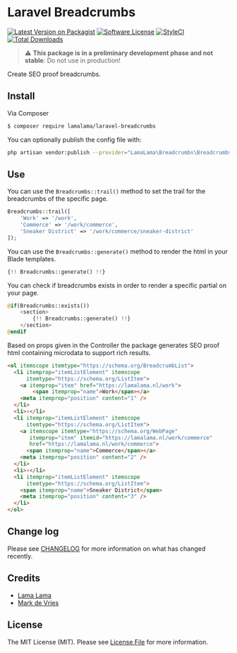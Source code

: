 # Laravel Breadcrumbs

[![Latest Version on Packagist](https://img.shields.io/packagist/v/lamalama/laravel-breadcrumbs.svg?style=flat-square)](https://packagist.org/packages/lamalama/laravel-breadcrumbs)
[![Software License](https://img.shields.io/badge/license-MIT-brightgreen.svg?style=flat-square)](LICENSE.md)
[![StyleCI](https://github.styleci.io/repos/268217938/shield?branch=master)](https://github.styleci.io/repos/268217938)
[![Total Downloads](https://img.shields.io/packagist/dt/lamalama/laravel-breadcrumbs.svg?style=flat-square)](https://packagist.org/packages/lamalama/laravel-breadcrumbs)

> :warning: **This package is in a preliminary development phase and not stable**: Do not use in production!

Create SEO proof breadcrumbs.

## Install

Via Composer

``` bash
$ composer require lamalama/laravel-breadcrumbs
```

You can optionally publish the config file with:
```bash
php artisan vendor:publish --provider="LamaLama\Breadcrumbs\BreadcrumbsServiceProvider" --tag="config"
```

## Use

You can use the ```Breadcrumbs::trail()``` method to set the trail for the breadcrumbs of the specific page.

```php
Breadcrumbs::trail([
    'Work' => '/work',
    'Commerce' => '/work/commerce',
    'Sneaker District' => '/work/commerce/sneaker-district'
]);
```

You can use the ```Breadcrumbs::generate()``` method to render the html in your Blade templates.

```php
{!! Breadcrumbs::generate() !!}
```

You can check if breadcrumbs exists in order to render a specific partial on your page.

```php
@if(Breadcrumbs::exists())
    <section>
        {!! Breadcrumbs::generate() !!}
    </section>
@endif
```

Based on props given in the Controller the package generates SEO proof html containing microdata to support rich results.

```html
<ol itemscope itemtype="https://schema.org/BreadcrumbList">
  <li itemprop="itemListElement" itemscope
      itemtype="https://schema.org/ListItem">
    <a itemprop="item" href="https://lamalama.nl/work">
        <span itemprop="name">Work</span></a>
    <meta itemprop="position" content="1" />
  </li>
  <li>›</li>
  <li itemprop="itemListElement" itemscope
      itemtype="https://schema.org/ListItem">
    <a itemscope itemtype="https://schema.org/WebPage"
       itemprop="item" itemid="https://lamalama.nl/work/commerce"
       href="https://lamalama.nl/work/commerce">
      <span itemprop="name">Commerce</span></a>
    <meta itemprop="position" content="2" />
  </li>
  <li>›</li>
  <li itemprop="itemListElement" itemscope
      itemtype="https://schema.org/ListItem">
    <span itemprop="name">Sneaker District</span>
    <meta itemprop="position" content="3" />
  </li>
</ol>
```

## Change log

Please see [CHANGELOG](CHANGELOG.md) for more information on what has changed recently.

## Credits

- [Lama Lama](https://github.com/lamalamaNL)
- [Mark de Vries](https://github.com/lamalamaMark)

## License

The MIT License (MIT). Please see [License File](LICENSE.md) for more information.
